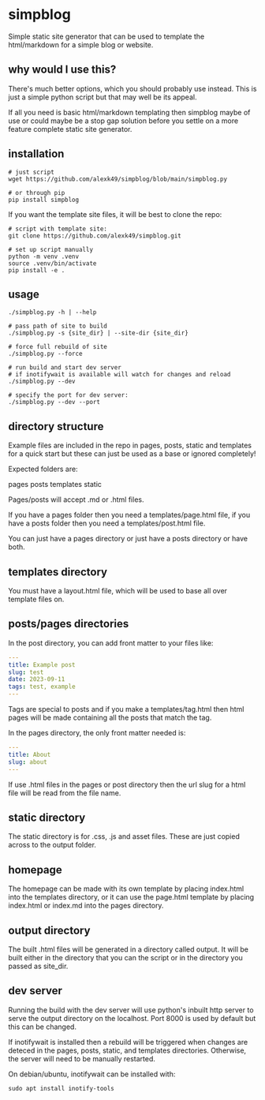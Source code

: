 # simpblog

Simple static site generator that can be used to template the html/markdown for a simple blog or website.

## why would I use this?

There's much better options, which you should probably use instead. This is just a simple python script but that may well be its appeal.

If all you need is basic html/markdown templating then simpblog maybe of use or could maybe be a stop gap solution before you settle on a more feature complete static site generator.

## installation

```
# just script
wget https://github.com/alexk49/simpblog/blob/main/simpblog.py

# or through pip
pip install simpblog
```

If you want the template site files, it will be best to clone the repo:

```
# script with template site:
git clone https://github.com/alexk49/simpblog.git

# set up script manually
python -m venv .venv
source .venv/bin/activate
pip install -e .
```

## usage

```
./simpblog.py -h | --help

# pass path of site to build
./simpblog.py -s {site_dir} | --site-dir {site_dir}

# force full rebuild of site
./simpblog.py --force

# run build and start dev server
# if inotifywait is available will watch for changes and reload
./simpblog.py --dev

# specify the port for dev server:
./simpblog.py --dev --port
```

## directory structure

Example files are included in the repo in pages, posts, static and templates for a quick start but these can just be used as a base or ignored completely!


Expected folders are:

pages
posts
templates
static

Pages/posts will accept .md or .html files.

If you have a pages folder then you need a templates/page.html file, if you have a posts folder then you need a templates/post.html file.

You can just have a pages directory or just have a posts directory or have both.

## templates directory

You must have a layout.html file, which will be used to base all over template files on.

## posts/pages directories

In the post directory, you can add front matter to your files like:

```yaml
---
title: Example post
slug: test
date: 2023-09-11
tags: test, example
---
```

Tags are special to posts and if you make a templates/tag.html then html pages will be made containing all the posts that match the tag.

In the pages directory, the only front matter needed is:

```yaml
---
title: About
slug: about
---
```

If use .html files in the pages or post directory then the url slug for a html file will be read from the file name.

## static directory

The static directory is for .css, .js and asset files. These are just copied across to the output folder.

## homepage

The homepage can be made with its own template by placing index.html into the templates directory, or it can use the page.html template by placing index.html or index.md into the pages directory.

## output directory

The built .html files will be generated in a directory called output. It will be built either in the directory that you can the script or in the directory you passed as site_dir.

## dev server

Running the build with the dev server will use python's inbuilt http server to serve the output directory on the localhost. Port 8000 is used by default but this can be changed.

If inotifywait is installed then a rebuild will be triggered when changes are deteced in the pages, posts, static, and templates directories. Otherwise, the server will need to be manually restarted.

On debian/ubuntu, inotifywait can be installed with:

```
sudo apt install inotify-tools
```
